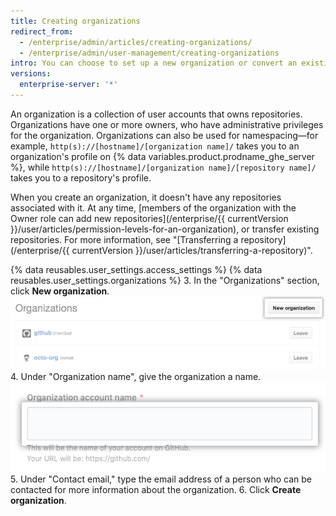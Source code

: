```yaml
---
title: Creating organizations
redirect_from:
  - /enterprise/admin/articles/creating-organizations/
  - /enterprise/admin/user-management/creating-organizations
intro: You can choose to set up a new organization or convert an existing personal account into an organization.
versions:
  enterprise-server: '*'
---
```


An organization is a collection of user accounts that owns repositories. Organizations have one or more owners, who have administrative privileges for the organization. Organizations can also be used for namespacing—for example, `http(s)://[hostname]/[organization name]/` takes you to an organization's profile on {% data variables.product.prodname_ghe_server %}, while `http(s)://[hostname]/[organization name]/[repository name]/` takes you to a repository's profile.

When you create an organization, it doesn't have any repositories associated with it. At any time, [members of the organization with the Owner role can add new repositories](/enterprise/{{ currentVersion }}/user/articles/permission-levels-for-an-organization), or transfer existing repositories. For more information, see "[Transferring a repository](/enterprise/{{ currentVersion }}/user/articles/transferring-a-repository)".

{% data reusables.user_settings.access_settings %}
{% data reusables.user_settings.organizations %}
3. In the "Organizations" section, click **New organization**.
![New organization button](/assets/images/help/settings/new-org-button.png)
4. Under "Organization name", give the organization a name.
![New organization name](/assets/images/help/organizations/new-org-name.png)
5. Under "Contact email," type the email address of a person who can be contacted for more information about the organization.
6. Click **Create organization**.
